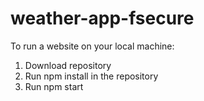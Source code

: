 # weather-app-fsecure

To run a website on your local machine:

1. Download repository
2. Run npm install in the repository
3. Run npm start

